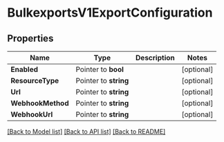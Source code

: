 # BulkexportsV1ExportConfiguration

## Properties

Name | Type | Description | Notes
------------ | ------------- | ------------- | -------------
**Enabled** | Pointer to **bool** |  | [optional] 
**ResourceType** | Pointer to **string** |  | [optional] 
**Url** | Pointer to **string** |  | [optional] 
**WebhookMethod** | Pointer to **string** |  | [optional] 
**WebhookUrl** | Pointer to **string** |  | [optional] 

[[Back to Model list]](../README.md#documentation-for-models) [[Back to API list]](../README.md#documentation-for-api-endpoints) [[Back to README]](../README.md)


